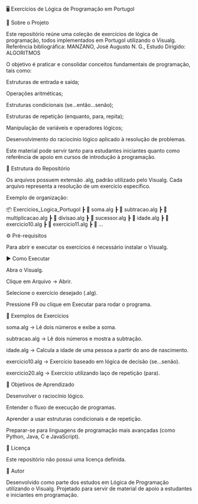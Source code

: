 🖥️ Exercícios de Lógica de Programação em Portugol

📌 Sobre o Projeto

Este repositório reúne uma coleção de exercícios de lógica de programação, todos implementados em Portugol utilizando o Visualg. 
Referência bibliográfica: MANZANO, José Augusto N. G., Estudo Dirigido: ALGORITMOS

O objetivo é praticar e consolidar conceitos fundamentais de programação, tais como:

Estruturas de entrada e saída;

Operações aritméticas;

Estruturas condicionais (se...então...senão);

Estruturas de repetição (enquanto, para, repita);

Manipulação de variáveis e operadores lógicos;

Desenvolvimento do raciocínio lógico aplicado à resolução de problemas.

Este material pode servir tanto para estudantes iniciantes quanto como referência de apoio em cursos de introdução à programação.

📂 Estrutura do Repositório

Os arquivos possuem extensão .alg, padrão utilizado pelo Visualg.
Cada arquivo representa a resolução de um exercício específico.

Exemplo de organização:

📦 Exercicios_Logica_Portugol
 ┣ 📜 soma.alg
 ┣ 📜 subtracao.alg
 ┣ 📜 multiplicacao.alg
 ┣ 📜 divisao.alg
 ┣ 📜 sucessor.alg
 ┣ 📜 idade.alg
 ┣ 📜 exercicio10.alg
 ┣ 📜 exercicio11.alg
 ┣ 📜 ...

⚙️ Pré-requisitos

Para abrir e executar os exercícios é necessário instalar o Visualg.

▶️ Como Executar

Abra o Visualg.

Clique em Arquivo → Abrir.

Selecione o exercício desejado (.alg).

Pressione F9 ou clique em Executar para rodar o programa.

📝 Exemplos de Exercícios

soma.alg → Lê dois números e exibe a soma.

subtracao.alg → Lê dois números e mostra a subtração.

idade.alg → Calcula a idade de uma pessoa a partir do ano de nascimento.

exercicio10.alg → Exercício baseado em lógica de decisão (se...senão).

exercicio20.alg → Exercício utilizando laço de repetição (para).

🎯 Objetivos de Aprendizado

Desenvolver o raciocínio lógico.

Entender o fluxo de execução de programas.

Aprender a usar estruturas condicionais e de repetição.

Preparar-se para linguagens de programação mais avançadas (como Python, Java, C e JavaScript).

📜 Licença

Este repositório não possui uma licença definida.

👤 Autor

Desenvolvido como parte dos estudos em Lógica de Programação utilizando o Visualg.
Projetado para servir de material de apoio a estudantes e iniciantes em programação.
